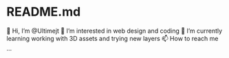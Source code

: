 # README.md
👋 Hi, I’m @Ultimejt 
👀 I’m interested in web design and coding 
🌱 I’m currently learning working with 3D assets and trying new layers 
📫 How to reach me ...
